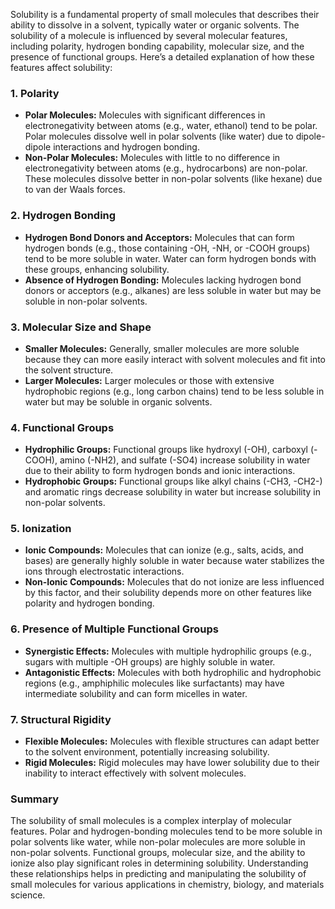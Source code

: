 Solubility is a fundamental property of small molecules that describes their ability to dissolve in a solvent, typically water or organic solvents. The solubility of a molecule is influenced by several molecular features, including polarity, hydrogen bonding capability, molecular size, and the presence of functional groups. Here’s a detailed explanation of how these features affect solubility:

### 1. Polarity
- **Polar Molecules:** Molecules with significant differences in electronegativity between atoms (e.g., water, ethanol) tend to be polar. Polar molecules dissolve well in polar solvents (like water) due to dipole-dipole interactions and hydrogen bonding.
- **Non-Polar Molecules:** Molecules with little to no difference in electronegativity between atoms (e.g., hydrocarbons) are non-polar. These molecules dissolve better in non-polar solvents (like hexane) due to van der Waals forces.

### 2. Hydrogen Bonding
- **Hydrogen Bond Donors and Acceptors:** Molecules that can form hydrogen bonds (e.g., those containing -OH, -NH, or -COOH groups) tend to be more soluble in water. Water can form hydrogen bonds with these groups, enhancing solubility.
- **Absence of Hydrogen Bonding:** Molecules lacking hydrogen bond donors or acceptors (e.g., alkanes) are less soluble in water but may be soluble in non-polar solvents.

### 3. Molecular Size and Shape
- **Smaller Molecules:** Generally, smaller molecules are more soluble because they can more easily interact with solvent molecules and fit into the solvent structure.
- **Larger Molecules:** Larger molecules or those with extensive hydrophobic regions (e.g., long carbon chains) tend to be less soluble in water but may be soluble in organic solvents.

### 4. Functional Groups
- **Hydrophilic Groups:** Functional groups like hydroxyl (-OH), carboxyl (-COOH), amino (-NH2), and sulfate (-SO4) increase solubility in water due to their ability to form hydrogen bonds and ionic interactions.
- **Hydrophobic Groups:** Functional groups like alkyl chains (-CH3, -CH2-) and aromatic rings decrease solubility in water but increase solubility in non-polar solvents.

### 5. Ionization
- **Ionic Compounds:** Molecules that can ionize (e.g., salts, acids, and bases) are generally highly soluble in water because water stabilizes the ions through electrostatic interactions.
- **Non-Ionic Compounds:** Molecules that do not ionize are less influenced by this factor, and their solubility depends more on other features like polarity and hydrogen bonding.

### 6. Presence of Multiple Functional Groups
- **Synergistic Effects:** Molecules with multiple hydrophilic groups (e.g., sugars with multiple -OH groups) are highly soluble in water.
- **Antagonistic Effects:** Molecules with both hydrophilic and hydrophobic regions (e.g., amphiphilic molecules like surfactants) may have intermediate solubility and can form micelles in water.

### 7. Structural Rigidity
- **Flexible Molecules:** Molecules with flexible structures can adapt better to the solvent environment, potentially increasing solubility.
- **Rigid Molecules:** Rigid molecules may have lower solubility due to their inability to interact effectively with solvent molecules.

### Summary
The solubility of small molecules is a complex interplay of molecular features. Polar and hydrogen-bonding molecules tend to be more soluble in polar solvents like water, while non-polar molecules are more soluble in non-polar solvents. Functional groups, molecular size, and the ability to ionize also play significant roles in determining solubility. Understanding these relationships helps in predicting and manipulating the solubility of small molecules for various applications in chemistry, biology, and materials science.